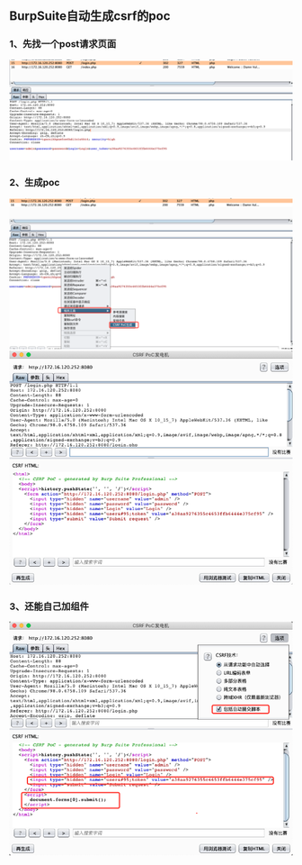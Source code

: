 ## BurpSuite自动生成csrf的poc
### 1、先找一个post请求页面
![image](https://github.com/498946975/Security/blob/master/images/csrf_04.png)
### 2、生成poc
![image](https://github.com/498946975/Security/blob/master/images/csrf_05.png)
![image](https://github.com/498946975/Security/blob/master/images/csrf_06.png)
### 3、还能自己加组件
![image](https://github.com/498946975/Security/blob/master/images/csrf_07.png)
